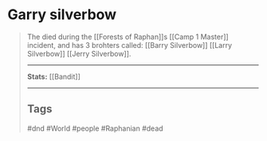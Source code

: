 # Garry silverbow

> The died during the \[[Forests of Raphan]\]s \[[Camp 1 Master]\] incident,
> and has 3 brohters called:
> \[[Barry Silverbow]\] \[[Larry Silverbow]\] \[[Jerry Silverbow]\].
>
> ______________________________________________________________________
>
> **Stats:** \[[Bandit]\]
>
> ______________________________________________________________________
>
> ## Tags
>
> #dnd #World #people #Raphanian #dead
